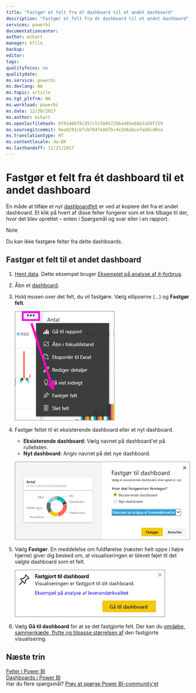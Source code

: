 ```yaml
---
title: "Fastgør et felt fra ét dashboard til et andet dashboard"
description: "Fastgør et felt fra ét dashboard til et andet dashboard"
services: powerbi
documentationcenter: 
author: mihart
manager: kfile
backup: 
editor: 
tags: 
qualityfocus: no
qualitydate: 
ms.service: powerbi
ms.devlang: NA
ms.topic: article
ms.tgt_pltfrm: NA
ms.workload: powerbi
ms.date: 12/20/2017
ms.author: mihart
ms.openlocfilehash: bf0146bf8cd57c515b0572b6a485e8da1a50f159
ms.sourcegitcommit: 6ea8291cbfcb7847a8d7bc4e2b6abce7eddcd0ea
ms.translationtype: HT
ms.contentlocale: da-DK
ms.lasthandoff: 12/21/2017
---
```

# <a name="pin-a-tile-from-one-dashboard-to-another-dashboard"></a>Fastgør et felt fra ét dashboard til et andet dashboard
Én måde at tilføje et nyt [dashboardfelt](service-dashboard-tiles.md) er ved at kopiere det fra et andet dashboard. Et klik på hvert af disse felter fungerer som et link tilbage til der, hvor det blev oprettet – enten i Spørgsmål og svar eller i en rapport. 

> [!NOTE]
> Du kan ikke fastgøre felter fra delte dashboards.

## <a name="pin-a-tile-to-another-dashboard"></a>Fastgør et felt til et andet dashboard
1. [Hent data](service-get-data.md). Dette eksempel bruger [Eksemplet på analyse af it-forbrug](sample-it-spend.md).
2. Åbn et [dashboard](service-dashboards.md).
3. Hold musen over det felt, du vil fastgøre. Vælg ellipserne (...) og **Fastgør felt**.  
   
   ![](media/service-pin-tile-to-another-dashboard/power-bi-pin-another-dash.png)
4. Fastgør feltet til et eksisterende dashboard eller et nyt dashboard. 
   
   * **Eksisterende dashboard**: Vælg navnet på dashboard'et på rullelisten.
   * **Nyt dashboard**: Angiv navnet på det nye dashboard.
   
   ![](media/service-pin-tile-to-another-dashboard/pbi_pintoanotherdash.png)
5. Vælg **Fastgør**.
   En meddelelse om fuldførelse (næsten helt oppe i højre hjørne) giver dig besked om, at visualiseringen er blevet føjet til det valgte dashboard som et felt.
   
   ![](media/service-pin-tile-to-another-dashboard/power-bi-pin-success.png)
6. Vælg **Gå til dashboard** for at se det fastgjorte felt. Der kan du [omdøbe, sammenkæde, flytte og tilpasse størrelsen af](service-dashboard-edit-tile.md) den fastgjorte visualisering.

## <a name="next-steps"></a>Næste trin
[Felter i Power BI](service-dashboard-tiles.md)  
[Dashboards i Power BI](service-dashboards.md)  
Har du flere spørgsmål? [Prøv at spørge Power BI-community'et](http://community.powerbi.com/)

